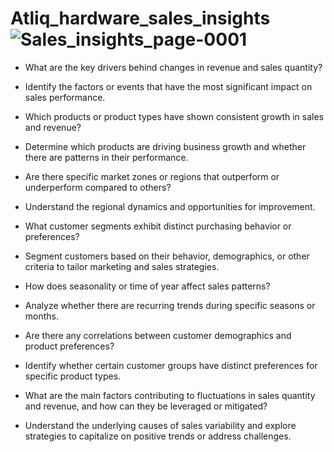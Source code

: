 # Atliq_hardware_sales_insights![Sales_insights_page-0001](https://github.com/arunNewPhoenix/Atliq_hardware_sales_insights/assets/62498648/011a33d0-6a59-421f-afe3-fa571f7bf955)



- What are the key drivers behind changes in revenue and sales quantity?

- Identify the factors or events that have the most significant impact on sales performance.
- Which products or product types have shown consistent growth in sales and revenue?

- Determine which products are driving business growth and whether there are patterns in their performance.
- Are there specific market zones or regions that outperform or underperform compared to others?

- Understand the regional dynamics and opportunities for improvement.
- What customer segments exhibit distinct purchasing behavior or preferences?

- Segment customers based on their behavior, demographics, or other criteria to tailor marketing and sales strategies.
- How does seasonality or time of year affect sales patterns?

- Analyze whether there are recurring trends during specific seasons or months.
- Are there any correlations between customer demographics and product preferences?

- Identify whether certain customer groups have distinct preferences for specific product types.
- What are the main factors contributing to fluctuations in sales quantity and revenue, and how can they be leveraged or mitigated?

- Understand the underlying causes of sales variability and explore strategies to capitalize on positive trends or address challenges.
